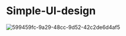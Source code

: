 # Simple-UI-design


![599459fc-9a29-48cc-9d52-42c2de6d4af5](https://user-images.githubusercontent.com/78335638/211138546-ae95c9d2-4120-4910-a1dc-10be32a27125.png)

